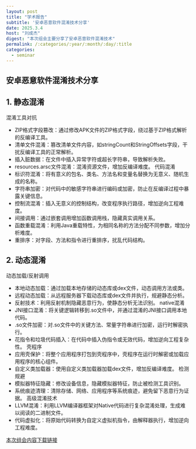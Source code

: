 ```yaml
---
layout: post
title: "学术报告"
subtitle: '安卓恶意软件混淆技术分享'
date: 2025.3.4
host: "刘成杰"
digest: "本次组会主要分享了安卓恶意软件混淆技术"
permalink: /:categories/:year/:month/:day/:title
categories:
  - seminar
---
```

## 安卓恶意软件混淆技术分享

## 1. 静态混淆
混淆工具对抗
- ZIP格式字段篡改‌：通过修改APK文件的ZIP格式字段，绕过基于ZIP格式解析的反编译工具。 
- ‌清单文件混淆‌：篡改清单文件内容，如stringCount和StringOffsets字段，干扰反编译工具的正常解析。
- 插入脏数据‌：在文件中插入异常字符或超长字符串，导致解析失败。
- resources.arsc文件混淆‌：混淆资源文件，增加反编译难度。
代码混淆
- ‌标识符混淆‌：将有意义的包名、类名、方法名和变量名替换为无意义、随机生成的名称。 
- ‌字符串加密‌：对代码中的敏感字符串进行编码或加密，防止在反编译过程中暴露关键信息。 
- 控制流混淆‌：插入无意义的控制结构，改变程序执行路径，增加逆向工程难度。 
- ‌间接调用‌：通过嵌套调用增加函数调用栈，隐藏真实调用关系。 
- 函数重载混淆‌：利用Java重载特性，为相同名称的方法分配不同参数，增加分析难度。 
- 重排序‌：对字段、方法和指令进行重排序，扰乱代码结构。

## 2. 动态混淆
动态加载/反射调用‌
- ‌本地动态加载‌：通过加载本地存储的动态库或dex文件，动态调用方法或类。 
- 远程动态加载‌：从远程服务器下载动态库或dex文件并执行，规避静态分析。 
- 反射技术‌：利用反射机制隐藏恶意行为，使静态分析无法识别。 
native混淆‌ 
- JNI接口混淆‌：将关键逻辑转移到.so文件中，并通过混淆的JNI接口调用本地代码。 
- .so文件加密‌：对.so文件中的关键方法、常量字符串进行加密，运行时解密执行。 
- 花指令和垃圾代码插入‌：在代码中插入伪指令或无效代码，增加逆向工程复杂性。
壳程序‌ 
- 应用壳保护‌：将整个应用程序打包到壳程序中，壳程序在运行时解密或加载应用程序的核心组件。 
- 自定义类加载器‌：使用自定义类加载器加载dex文件，增加反编译难度。 
检测规避‌ 
- 模拟器特征隐藏‌：修改设备信息，隐藏模拟器特征，防止被检测工具识别。 
- 系统痕迹清理‌：清除存储、网络、应用程序等系统痕迹，避免留下恶意行为证据。 
高级混淆技术‌ 
- LLVM混淆‌：利用LLVM编译器框架对Native代码进行复杂混淆处理，生成难以阅读的二进制文件。 
- 代码虚拟化‌：将原始代码转换为自定义虚拟机指令，由解释器执行，增加逆向工程难度。





[本次组会内容下载链接](https://github.com/Lizhizhiyi/PPT/blob/main/files/20250304.pdf)
